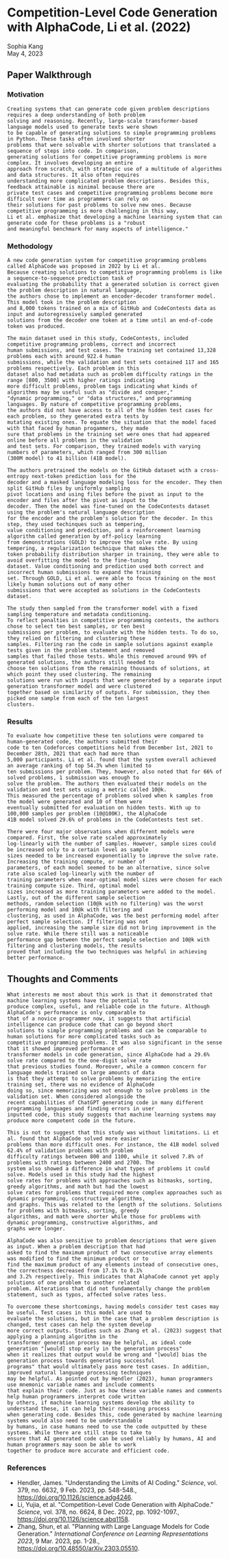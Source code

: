 # Competition-Level Code Generation with AlphaCode, Li et al. (2022)
Sophia Kang<br/>
May 4, 2023

## Paper Walkthrough
### Motivation
    Creating systems that can generate code given problem descriptions requires a deep understanding of both problem 
    solving and reasoning. Recently, large-scale transformer-based language models used to generate texts were shown
    to be capable of generating solutions to simple programming problems in Python. These tasks often involved shorter
    problems that were solvable with shorter solutions that translated a sequence of steps into code. In comparison,
    generating solutions for competitive programming problems is more complex. It involves developing an entire 
    approach from scratch, with strategic use of a multitude of algorithms and data structures. It also often requires
    understanding more complicated problem descriptions. Besides this, feedback attainable is minimal because there are
    private test cases and competitive programming problems become more difficult over time as programmers can rely on
    their solutions for past problems to solve new ones. Because competitive programming is more challenging in this way,
    Li et al. emphasize that developing a machine learning system that can generate code for these problems is a "robust
    and meaningful benchmark for many aspects of intelligence."

### Methodology
    A new code generation system for competitive programming problems called AlphaCode was proposed in 2022 by Li et al. 
    Because creating solutions to competitive programming problems is like a sequence-to-sequence prediction task of 
    evaluating the probability that a generated solution is correct given the problem description in natural language, 
    the authors chose to implement an encoder-decoder transformer model. This model took in the problem description 
    and 8,000 tokens trained on a mix of GitHub and CodeContests data as input and autoregressively sampled generated 
    solutions from the decoder one token at a time until an end-of-code token was produced.

    The main dataset used in this study, CodeContests, included competitive programming problems, correct and incorrect 
    human submissions, and test cases. The training set contained 13,328 problems each with around 922.4 human 
    submissions, while the validation and test sets contained 117 and 165 problems respectively. Each problem in this
    dataset also had metadata such as problem difficulty ratings in the range [800, 3500] with higher ratings indicating
    more difficult problems, problem tags indicating what kinds of algorithms may be useful such as "divide and conquer," 
    "dynamic programming," or "data structures," and programming languages. By nature of competitive programming problems,
    the authors did not have access to all of the hidden test cases for each problem, so they generated extra tests by 
    mutating existing ones. To equate the situation that the model faced with that faced by human progammers, they made
    sure that problems in the training set were ones that had appeared online before all problems in the validation
    and test sets. For comparison, they trained models with varying numbers of parameters, which ranged from 300 million
    (300M model) to 41 billion (41B model).

    The authors pretrained the models on the GitHub dataset with a cross-entropy next-token prediction loss for the
    decoder and a masked language modeling loss for the encoder. They then split GitHub files by uniformly sampling
    pivot locations and using files before the pivot as input to the encoder and files after the pivot as input to the
    decoder. Then the model was fine-tuned on the CodeContests dataset using the problem's natural language description
    for the encoder and the problem's solution for the decoder. In this step, they used techinques such as tempering,
    value conditioning and prediction, and a reinforcement learning algorithm called generation by off-policy learning
    from demonstrations (GOLD) to improve the solve rate. By using tempering, a regularization technique that makes the
    token probability distribution sharper in training, they were able to avoid overfitting the model to the fine-tuning
    dataset. Value conditioning and prediction used both correct and incorrect human submissions to expand the training
    set. Through GOLD, Li et al. were able to focus training on the most likely human solutions out of many other 
    submissions that were accepted as solutions in the CodeContests dataset.

    The study then sampled from the transformer model with a fixed sampling temperature and metadata conditioning. 
    To reflect penalties in competitive programming contests, the authors chose to select ten best samples, or ten best
    submissions per problem, to evaluate with the hidden tests. To do so, they relied on filtering and clustering these 
    samples. Filtering ran the code in sample solutions against example tests given in the problem statement and removed
    samples that failed those tests. While this removed around 99% of generated solutions, the authors still needed to 
    choose ten solutions from the remaining thousands of solutions, at which point they used clustering. The remaining
    solutions were run with inputs that were generated by a separate input generation transformer model and were clustered
    together based on similarity of outputs. For submission, they then picked one sample from each of the ten largest
    clusters.

### Results
    To evaluate how competitive these ten solutions were compared to human-generated code, the authors submitted their
    code to ten Codeforces competitions held from December 1st, 2021 to December 28th, 2021 that each had more than
    5,000 participants. Li et al. found that the system overall achieved an average ranking of top 54.3% when limited to
    ten submissions per problem. They, however, also noted that for 66% of solved problems, 1 submission was enough to 
    solve the problem. The authors then evaluated their models on the validation and test sets using a metric called 10@k.
    This measured the percentage of problems solved when k samples from the model were generated and 10 of them were 
    eventually submitted for evaluation on hidden tests. With up to 100,000 samples per problem (10@100K), the AlphaCode
    41B model solved 29.6% of problems in the CodeContests test set.

    There were four major observations when different models were compared. First, the solve rate scaled approximately
    log-linearly with the number of samples. However, sample sizes could be increased only to a certain level as sample
    sizes needed to be increased exponentially to improve the solve rate. Increasing the training compute, or number of
    parameters, of each model seemed to be an alternative, since solve rate also scaled log-linearly with the number of
    training parameters when near-optimal model sizes were chosen for each training compute size. Third, optimal model
    sizes increased as more training parameters were added to the model. Lastly, out of the different sample selection
    methods, random selection (10@k with no filtering) was the worst performing model and 10@k with filtering and
    clustering, as used in AlphaCode, was the best performing model after perfect sample selection. If filtering was not
    applied, increasing the sample size did not bring improvement in the solve rate. While there still was a noticeable 
    performance gap between the perfect sample selection and 10@k with filtering and clustering models, the results
    proved that including the two techniques was helpful in achieving better performance.

## Thoughts and Comments
    What interests me most about this work is that it demonstrated that machine learning systems have the potential to
    produce complex, useful, and reliable code in the future. Although AlphaCode's performance is only comparable to
    that of a novice programmer now, it suggests that artificial intelligence can produce code that can go beyond short
    solutions to simple programming problems and can be comparable to human solutions for more complicated tasks such as
    competitive programming problems. It was also significant in the sense that it showed improved performance of
    transformer models in code generation, since AlphaCode had a 29.6% solve rate compared to the one-digit solve rate
    that previous studies found. Moreover, while a common concern for language models trained on large amounts of data
    is that they attempt to solve problems by memorizing the entire training set, there was no evidence of AlphaCode 
    doing so, since memorizing was not enough to solve problems in the validation set. When considered alongside the
    recent capabilities of ChatGPT generating code in many different programming languages and finding errors in user
    inputted code, this study suggests that machine learning systems may produce more competent code in the future.

    This is not to suggest that this study was without limitations. Li et al. found that AlphaCode solved more easier 
    problems than more difficult ones. For instance, the 41B model solved 62.4% of validation problems with problem
    difficulty ratings between 800 and 1100, while it solved 7.8% of problems with ratings between 2400 and 2700. The
    system also showed a difference in what types of problems it could solve. Models used in this study had the highest
    solve rates for problems with approaches such as bitmasks, sorting, greedy algorithms, and math but had the lowest
    solve rates for problems that required more complex approaches such as dynamic programming, constructive algorithms,
    and graphs. This was related to the length of the solutions. Solutions for problems with bitmasks, sorting, greedy
    algorithms, and math were shorter while those for problems with dynamic programming, constructive algorithms, and
    graphs were longer.

    AlphaCode was also sensitive to problem descriptions that were given as input. When a problem description that had
    asked to find the maximum product of two consecutive array elements was modified to find the minimum product or to
    find the maximum product of any elements instead of consecutive ones, the correctness decreased from 17.1% to 0.1%
    and 3.2% respectively. This indicates that AlphaCode cannot yet apply solutions of one problem to another related 
    problem. Alterations that did not fundamentally change the problem statement, such as typos, affected solve rates less.

    To overcome these shortcomings, having models consider test cases may be useful. Test cases in this model are used to
    evaluate the solutions, but in the case that a problem description is changed, test cases can help the system develop
    more correct outputs. Studies such as Zhang et al. (2023) suggest that applying a planning algorithm in the 
    transformer generation process may be helpful, as ideal code generation "[would] stop early in the generation process"
    when it realizes that output would be wrong and "[would] bias the generation process towards generating successful
    programs" that would ultimately pass more test cases. In addition, improved natural language processing techniques
    may be helpful. As pointed out by Hendler (2023), human programmers use mnemonic variable names and include comments
    that explain their code. Just as how these variable names and comments help human programmers interpret code written
    by others, if machine learning systems develop the ability to understand these, it can help their reasoning process
    when generating code. Besides this, code generated by machine learning systems would also need to be understandable 
    by humans, in case humans need to use the code outputted by these systems. While there are still steps to take to 
    ensure that AI generated code can be used reliably by humans, AI and human programmers may soon be able to work 
    together to produce more accurate and efficient code.

### References
- Hendler, James. "Understanding the Limits of AI Coding." *Science*, vol. 379, no. 6632, 9 Feb. 2023, pp. 548-548.,
  https://doi.org/10.1126/science.adg4246.
- Li, Yujia, et al. "Competition-Level Code Generation with AlphaCode." *Science*, vol. 378, no. 6624, 8 Dec. 2022, 
  pp. 1092-1097., https://doi.org/10.1126/science.abq1158.
- Zhang, Shun, et al. "Planning with Large Language Models for Code Generation." *International Conference on 
  Learning Representations 2023*, 9 Mar. 2023, pp. 1-28., https://doi.org/10.48550/arXiv.2303.05510.

